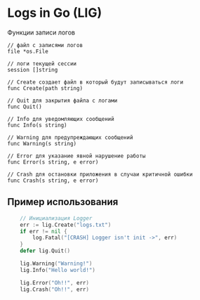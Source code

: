 # Logs in Go (LIG)

Функции записи логов


	// файл c записями логов
	file *os.File
	
	// логи текущей сессии
	session []string

    // Create создает файл в который будут записываться логи
    func Create(path string)
    
    // Quit для закрытия файла с логами
    func Quit() 
    
    // Info для уведомляющих сообщений
    func Info(s string)
    
    // Warning для предупреждающих сообщений
    func Warning(s string)
    
    // Error для указание явной нарушение работы
    func Error(s string, e error)
    
    // Crash для остановки приложения в случаи критичной ошибки
    func Crash(s string, e error)
   
## Пример использования

```go
    // Инициализация Logger
    err := lig.Create("logs.txt")
    if err != nil {
        log.Fatal("[CRASH] Logger isn't init ->", err)
    }
    defer lig.Quit()

    lig.Warning("Warning!")
    lig.Info("Hello world!")

    lig.Error("Oh!!", err)
    lig.Crash("Oh!!", err)
```